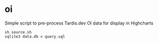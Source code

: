 # oi
Simple script to pre-process Tardis.dev OI data for display in Highcharts

```
sh source.sh
sqlite3 data.db < query.sql
```
